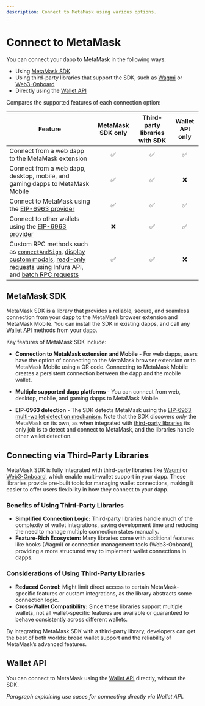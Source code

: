```yaml
---
description: Connect to MetaMask using various options.
---
```


# Connect to MetaMask

You can connect your dapp to MetaMask in the following ways:

- Using [MetaMask SDK](sdk.md)
- Using third-party libraries that support the SDK, such as [Wagmi](3rd-party-libraries/wagmi.md) or
  [Web3-Onboard](3rd-party-libraries/web3-onboard.md)
- Directly using the [Wallet API](wallet-api.md)

Compares the supported features of each connection option:

| Feature                                                                                        | MetaMask SDK only | Third-party libraries with SDK | Wallet API only |
|------------------------------------------------------------------------------------------------|:-----------------:|:------------------------------:|:---------------:|
| Connect from a web dapp to the MetaMask extension                                              |         ✅         |               ✅                |        ✅        |
| Connect from a web dapp, desktop, mobile, and gaming dapps to MetaMask Mobile     |         ✅         |               ✅                |        ❌        |
| Connect to MetaMask using the [EIP-6963 provider](../concepts/wallet-interoperability.md)      |         ✅         |               ✅                |        ✅        |
| Connect to other wallets using the [EIP-6963 provider](../concepts/wallet-interoperability.md) |         ❌         |               ✅                |        ✅        |
| Custom RPC methods such as [`connectAndSign`](../how-to/sign-data/connect-and-sign.md), [display custom modals](../how-to/display/display-custom-modals.md), [read-only requests](../how-to/make-read-only-requests.md) using Infura API, and [batch RPC requests](../how-to/batch-json-rpc-requests.md)                         |         ✅         |               ✅                |        ❌        |

## MetaMask SDK

MetaMask SDK is a library that provides a reliable, secure, and seamless connection from your dapp
to the MetaMask browser extension and MetaMask Mobile.
You can install the SDK in existing dapps, and call any [Wallet API](../concepts/wallet-api.md) methods from
your dapp.

Key features of MetaMask SDK include:

- **Connection to MetaMask extension and Mobile** - For web dapps, users have the option of connecting
  to the MetaMask browser extension or to MetaMask Mobile using a QR code.
  Connecting to MetaMask Mobile creates a persistent connection between the dapp and the mobile wallet.

- **Multiple supported dapp platforms** - You can connect from web, desktop, mobile, and gaming dapps
  to MetaMask Mobile.

- **EIP-6963 detection** - The SDK detects MetaMask using the
  [EIP-6963 multi-wallet detection mechanism](../concepts/wallet-interoperability.md).
  Note that the SDK discovers *only* the MetaMask on its own, as when integrated with [third-party libraries](#third-party-libraries) its only job is to detect and connect to MetaMask, and the libraries handle other wallet detection.

## Connecting via Third-Party Libraries
MetaMask SDK is fully integrated with third-party libraries like [Wagmi](3rd-party-libraries/wagmi.md) or [Web3-Onboard](3rd-party-libraries/web3-onboard.md), which enable multi-wallet support in your dapp. These libraries provide pre-built tools for managing wallet connections, making it easier to offer users flexibility in how they connect to your dapp.

### Benefits of Using Third-Party Libraries
- **Simplified Connection Logic:** Third-party libraries handle much of the complexity of wallet integrations, saving development time and reducing the need to manage multiple connection states manually.
- **Feature-Rich Ecosystem:** Many libraries come with additional features like hooks (Wagmi) or connection management tools (Web3-Onboard), providing a more structured way to implement wallet connections in dapps.

### Considerations of Using Third-Party Libraries
- **Reduced Control:** Might limit direct access to certain MetaMask-specific features or custom integrations, as the library abstracts some connection logic.
- **Cross-Wallet Compatibility:** Since these libraries support multiple wallets, not all wallet-specific features are available or guaranteed to behave consistently across different wallets.

By integrating MetaMask SDK with a third-party library, developers can get the best of both worlds: broad wallet support and the reliability of MetaMask’s advanced features.

## Wallet API

You can connect to MetaMask using the [Wallet API](../concepts/wallet-api.md) directly, without the SDK.

*Paragraph explaining use cases for connecting directly via Wallet API.*
